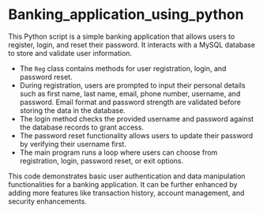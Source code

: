 # Banking_application_using_python

 This Python script is a simple banking application that allows users to register, login, and reset their password. It interacts with a MySQL database to store and validate user information. 

- The `Reg` class contains methods for user registration, login, and password reset.
- During registration, users are prompted to input their personal details such as first name, last name, email, phone number, username, and password. Email format and password strength are validated before storing the data in the database.
- The login method checks the provided username and password against the database records to grant access.
- The password reset functionality allows users to update their password by verifying their username first.
- The main program runs a loop where users can choose from registration, login, password reset, or exit options.

This code demonstrates basic user authentication and data manipulation functionalities for a banking application. It can be further enhanced by adding more features like transaction history, account management, and security enhancements.  
